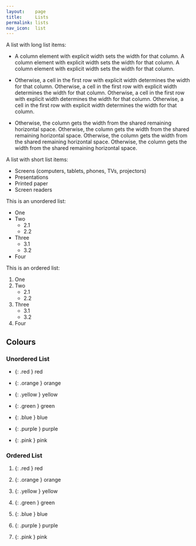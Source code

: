 ```yaml
---
layout:    page
title:     Lists
permalink: lists
nav_icon:  list
---
```


A list with long list items:

- A column element with explicit width sets the width for that column.
  A column element with explicit width sets the width for that column.
  A column element with explicit width sets the width for that column.

- Otherwise, a cell in the first row with explicit width determines the width for that column.
  Otherwise, a cell in the first row with explicit width determines the width for that column.
  Otherwise, a cell in the first row with explicit width determines the width for that column.
  Otherwise, a cell in the first row with explicit width determines the width for that column.

- Otherwise, the column gets the width from the shared remaining horizontal space.
  Otherwise, the column gets the width from the shared remaining horizontal space.
  Otherwise, the column gets the width from the shared remaining horizontal space.
  Otherwise, the column gets the width from the shared remaining horizontal space.

A list with short list items:

- Screens (computers, tablets, phones, TVs, projectors)
- Presentations
- Printed paper
- Screen readers

This is an unordered list:

- One
- Two
  - 2.1
  - 2.2
- Three
  - 3.1
  - 3.2
- Four

This is an ordered list:

1. One
2. Two
   - 2.1
   - 2.2
3. Three
   - 3.1
   - 3.2
4. Four



## Colours

### Unordered List

- {: .red }
  red

- {: .orange }
  orange

- {: .yellow }
  yellow

- {: .green }
  green

- {: .blue }
  blue

- {: .purple }
  purple

- {: .pink }
  pink

### Ordered List

1. {: .red }
   red

2. {: .orange }
   orange

3. {: .yellow }
   yellow

4. {: .green }
   green

5. {: .blue }
   blue

6. {: .purple }
   purple

7. {: .pink }
   pink
